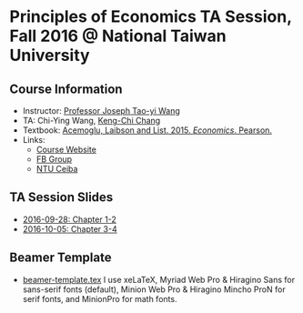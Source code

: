 # Principles of Economics TA Session, Fall 2016 @ National Taiwan University

## Course Information
- Instructor: [Professor Joseph Tao-yi Wang](http://homepage.ntu.edu.tw/~josephw)
- TA: Chi-Ying Wang, [Keng-Chi Chang](http://kengchichang.github.io)
- Textbook: [Acemoglu, Laibson and List. 2015. *Economics*. Pearson.](https://www.amazon.com/Economics-Daron-Acemoglu/dp/0321391586)
- Links:
  - [Course Website](http://homepage.ntu.edu.tw/~josephw/principles_micro_16F.htm)
  - [FB Group](https://www.facebook.com/groups/1100981933320734/)
  - [NTU Ceiba](https://ceiba.ntu.edu.tw/course/19783d/index.htm)


## TA Session Slides
- [2016-09-28: Chapter 1-2](0928/PE_Session_0928.pdf)
- [2016-10-05: Chapter 3-4](1005/PE_Session_1005.pdf)


## Beamer Template
- [beamer-template.tex](template/beamer-template.tex)
I use xeLaTeX, Myriad Web Pro & Hiragino Sans for sans-serif fonts (default), Minion Web Pro & Hiragino Mincho ProN for serif fonts, and MinionPro for math fonts.
